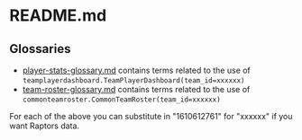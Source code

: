 # README.md

## Glossaries

+ [player-stats-glossary.md](player-stats-glossary.md) contains terms related to the use of `teamplayerdashboard.TeamPlayerDashboard(team_id=xxxxxx)`
+ [team-roster-glossary.md](team-roster-glossary.md) contains terms related to the use of `commonteamroster.CommonTeamRoster(team_id=xxxxxx)`

For each of the above you can substitute in "1610612761" for "xxxxxx" if you want Raptors data. 